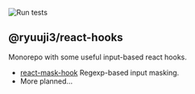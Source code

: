 ![Run tests](https://github.com/ryuuji3/react-hooks/workflows/Run%20tests/badge.svg?branch=dev)

@ryuuji3/react-hooks
---

Monorepo with some useful input-based react hooks.

- [react-mask-hook](https://github.com/ryuuji3/react-hooks/tree/dev/packages/react-mask-hook)
Regexp-based input masking.
- More planned...